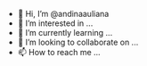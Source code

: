 - 👋 Hi, I’m @andinaauliana
- 👀 I’m interested in ...
- 🌱 I’m currently learning ...
- 💞️ I’m looking to collaborate on ...
- 📫 How to reach me ...

<!---
andinaauliana/andinaauliana is a ✨ special ✨ repository because its `README.md` (this file) appears on your GitHub profile.
You can click the Preview link to take a look at your changes.
--->
